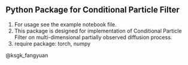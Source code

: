 ## Python Package for Conditional Particle Filter

1. For usage see the example notebook file.
2. This package is designed for implementation of Conditional Particle Filter on multi-dimensional partially observed diffusion process.
3. require package: torch, numpy

@ksgk_fangyuan
